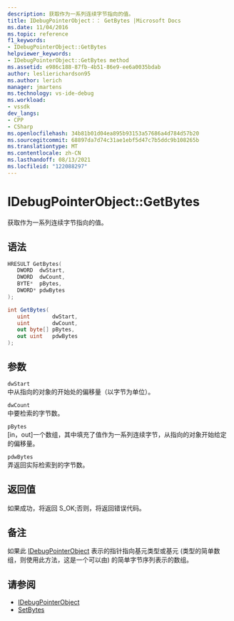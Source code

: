 ```yaml
---
description: 获取作为一系列连续字节指向的值。
title: IDebugPointerObject：： GetBytes |Microsoft Docs
ms.date: 11/04/2016
ms.topic: reference
f1_keywords:
- IDebugPointerObject::GetBytes
helpviewer_keywords:
- IDebugPointerObject::GetBytes method
ms.assetid: e986c188-87fb-4b51-86e9-ee6a0035bdab
author: leslierichardson95
ms.author: lerich
manager: jmartens
ms.technology: vs-ide-debug
ms.workload:
- vssdk
dev_langs:
- CPP
- CSharp
ms.openlocfilehash: 34b81b01d04ea895b93153a57686a4d784d57b20
ms.sourcegitcommit: 68897da7d74c31ae1ebf5d47c7b5ddc9b108265b
ms.translationtype: MT
ms.contentlocale: zh-CN
ms.lasthandoff: 08/13/2021
ms.locfileid: "122088297"
---
```

# <a name="idebugpointerobjectgetbytes"></a>IDebugPointerObject::GetBytes
获取作为一系列连续字节指向的值。

## <a name="syntax"></a>语法

```cpp
HRESULT GetBytes( 
   DWORD  dwStart,
   DWORD  dwCount,
   BYTE*  pBytes,
   DWORD* pdwBytes
);
```

```csharp
int GetBytes(
   uint       dwStart,
   uint       dwCount,
   out byte[] pBytes,
   out uint   pdwBytes
);
```

## <a name="parameters"></a>参数
`dwStart`\
中从指向的对象的开始处的偏移量（以字节为单位）。

`dwCount`\
中要检索的字节数。

`pBytes`\
[in，out]一个数组，其中填充了值作为一系列连续字节，从指向的对象开始给定的偏移量。

`pdwBytes`\
弄返回实际检索到的字节数。

## <a name="return-value"></a>返回值
 如果成功，将返回 S_OK;否则，将返回错误代码。

## <a name="remarks"></a>备注
 如果此 [IDebugPointerObject](../../../extensibility/debugger/reference/idebugpointerobject.md) 表示的指针指向基元类型或基元 (类型的简单数组，则使用此方法，这是一个可以由) 的简单字节序列表示的数组。

## <a name="see-also"></a>请参阅
- [IDebugPointerObject](../../../extensibility/debugger/reference/idebugpointerobject.md)
- [SetBytes](../../../extensibility/debugger/reference/idebugpointerobject-setbytes.md)
